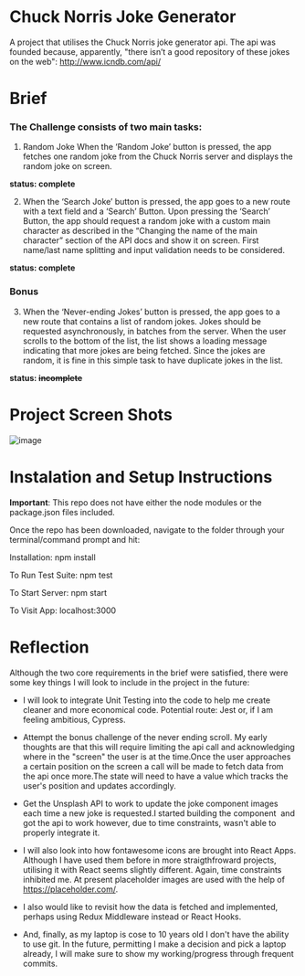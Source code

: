 # Chuck Norris Joke Generator

A project that utilises the Chuck Norris joke generator api. 
The api was founded because, apparently, "there isn’t a good repository of these jokes on the web":
http://www.icndb.com/api/

# Brief
### The Challenge consists of two main tasks:
1. Random Joke
When the ‘Random Joke’ button is pressed, the app fetches one random joke from the Chuck
Norris server and displays the random joke on screen.

**status: complete**

2. When the ‘Search Joke’ button is pressed, the app goes to a new route with a text field and a
‘Search’ Button. Upon pressing the ‘Search’ Button, the app should request a random joke with
a custom main character as described in the “Changing the name of the main character” section
of the API docs and show it on screen.
First name/last name splitting and input validation needs to be considered.

**status: complete**

### Bonus
3. When the ‘Never-ending Jokes’ button is pressed, the app goes to a new route that contains a
list of random jokes. Jokes should be requested asynchronously, in batches from the server.
When the user scrolls to the bottom of the list, the list shows a loading message indicating that
more jokes are being fetched.
Since the jokes are random, it is fine in this simple task to have duplicate jokes in the list.

**status: ~~incomplete~~**

# Project Screen Shots
![image](https://user-images.githubusercontent.com/49981579/69883311-780cfe80-12cb-11ea-8086-1c92838b630a.png)

# Instalation and Setup Instructions
**Important**: This repo does not have either the node modules or the package.json files included.

Once the repo has been downloaded, navigate to the folder through your terminal/command prompt and hit:

Installation:
npm install

To Run Test Suite:
npm test

To Start Server:
npm start

To Visit App:
localhost:3000

# Reflection
Although the two core requirements in the brief were satisfied, there were some key things I will look to include in the project in the future:

- I will look to integrate Unit Testing into the code to help me create cleaner and more economical code. Potential route: Jest or, if I am feeling ambitious, Cypress.

- Attempt the bonus challenge of the never ending scroll. My early thoughts are that this will require limiting the api call and acknowledging where in the "screen" the user is at the time.Once the user approaches a certain position on the screen a call will be made to fetch data from the api once more.The state will need to have a value which tracks the user's position and updates accordingly.

- Get the Unsplash API to work to update the joke component images each time a new joke is requested.I started building the component <Image /> and got the api to work however, due to time constraints, wasn't able to properly integrate it.

- I will also look into how fontawesome icons are brought into React Apps. Although I have used them before in more straigthfroward projects, utilising it with React seems slightly different. Again, time constraints inhibited me. At present placeholder images are used with the help of https://placeholder.com/.

- I also would like to revisit how the data is fetched and implemented, perhaps using Redux Middleware instead or React Hooks.

- And, finally, as my laptop is cose to 10 years old I don't have the ability to use git. In the future, permitting I make a decision and pick a laptop already, I will make sure to show my working/progress through frequent commits.

